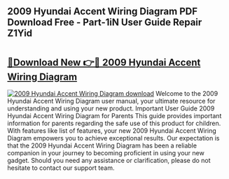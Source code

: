 ## 2009 Hyundai Accent Wiring Diagram PDF Download Free - Part-1iN User Guide Repair Z1Yid

# <h2><a href="http://dfrodm1.blite.top/?on=2009+Hyundai+Accent+Wiring+Diagram">🔗Download New 👉🔴 2009 Hyundai Accent Wiring Diagram</a></h2>

[![2009 Hyundai Accent Wiring Diagram download](https://i.imgur.com/lujVjoI.png)](http://dfrodm1.blite.top/?on=2009+Hyundai+Accent+Wiring+Diagram)
Welcome to the 2009 Hyundai Accent Wiring Diagram user manual, your ultimate resource for understanding and using your new product. Important User Guide 2009 Hyundai Accent Wiring Diagram for Parents This guide provides important information for parents regarding the safe use of this product for children. With features like list of features, your new 2009 Hyundai Accent Wiring Diagram empowers you to achieve exceptional results. Our expectation is that the 2009 Hyundai Accent Wiring Diagram has been a reliable companion in your journey to becoming proficient in using your new gadget. Should you need any assistance or clarification, please do not hesitate to contact our support team.
